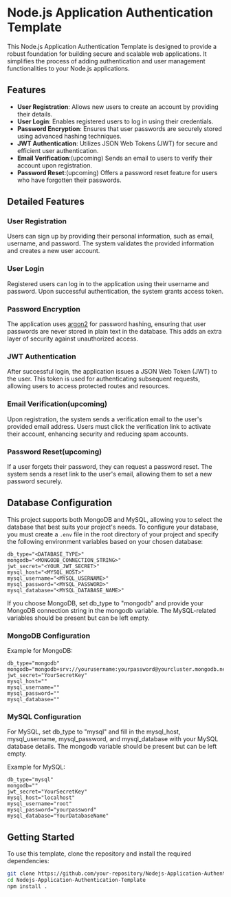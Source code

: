 # Node.js Application Authentication Template

This Node.js Application Authentication Template is designed to provide a robust foundation for building secure and scalable web applications. It simplifies the process of adding authentication and user management functionalities to your Node.js applications.

## Features

- **User Registration**: Allows new users to create an account by providing their details.
- **User Login**: Enables registered users to log in using their credentials.
- **Password Encryption**: Ensures that user passwords are securely stored using advanced hashing techniques.
- **JWT Authentication**: Utilizes JSON Web Tokens (JWT) for secure and efficient user authentication.
- **Email Verification**:(upcoming) Sends an email to users to verify their account upon registration.
- **Password Reset**:(upcoming) Offers a password reset feature for users who have forgotten their passwords.

## Detailed Features

### User Registration

Users can sign up by providing their personal information, such as email, username, and password. The system validates the provided information and creates a new user account.

### User Login

Registered users can log in to the application using their username and password. Upon successful authentication, the system grants access token.

### Password Encryption

The application uses [argon2](https://github.com/ranisalt/node-argon2") for password hashing, ensuring that user passwords are never stored in plain text in the database. This adds an extra layer of security against unauthorized access.

### JWT Authentication

After successful login, the application issues a JSON Web Token (JWT) to the user. This token is used for authenticating subsequent requests, allowing users to access protected routes and resources.

### Email Verification(upcoming)

Upon registration, the system sends a verification email to the user's provided email address. Users must click the verification link to activate their account, enhancing security and reducing spam accounts.

### Password Reset(upcoming)

If a user forgets their password, they can request a password reset. The system sends a reset link to the user's email, allowing them to set a new password securely.

## Database Configuration

This project supports both MongoDB and MySQL, allowing you to select the database that best suits your project's needs. To configure your database, you must create a `.env` file in the root directory of your project and specify the following environment variables based on your chosen database:

```properties
db_type="<DATABASE_TYPE>"
mongodb="<MONGODB_CONNECTION_STRING>"
jwt_secret="<YOUR_JWT_SECRET>"
mysql_host="<MYSQL_HOST>"
mysql_username="<MYSQL_USERNAME>"
mysql_password="<MYSQL_PASSWORD>"
mysql_database="<MYSQL_DATABASE_NAME>"
```

If you choose MongoDB, set db_type to "mongodb" and provide your MongoDB connection string in the mongodb variable. The MySQL-related variables should be present but can be left empty.

### MongoDB Configuration
Example for MongoDB:
```properties
db_type="mongodb"
mongodb="mongodb+srv://yourusername:yourpassword@yourcluster.mongodb.net/YourDatabase"
jwt_secret="YourSecretKey"
mysql_host=""
mysql_username=""
mysql_password=""
mysql_database=""
```
### MySQL Configuration
For MySQL, set db_type to "mysql" and fill in the mysql_host, mysql_username, mysql_password, and mysql_database with your MySQL database details. The mongodb variable should be present but can be left empty.

Example for MySQL:
```properties
db_type="mysql"
mongodb=""
jwt_secret="YourSecretKey"
mysql_host="localhost"
mysql_username="root"
mysql_password="yourpassword"
mysql_database="YourDatabaseName"
```



## Getting Started

To use this template, clone the repository and install the required dependencies:

```bash
git clone https://github.com/your-repository/Nodejs-Application-Authentication-Template.git
cd Nodejs-Application-Authentication-Template
npm install .


